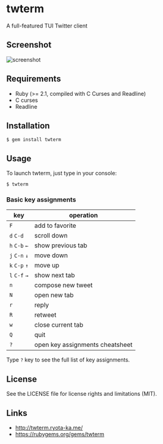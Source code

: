 # twterm

A full-featured TUI Twitter client

## Screenshot

![screenshot](http://twterm.ryota-ka.me/screenshot.png)

## Requirements

- Ruby (>= 2.1, compiled with C Curses and Readline)
- C curses
- Readline

## Installation

```
$ gem install twterm
```

## Usage

To launch twterm, just type in your console:

```
$ twterm
```

### Basic key assignments

key | operation
--- | ---
`F` | add to favorite
`d` `C-d` | scroll down
`h` `C-b` `←` | show previous tab
`j` `C-n` `↓` | move down
`k` `C-p` `↑` | move up
`l` `C-f` `→` | show next tab
`n` | compose new tweet
`N` | open new tab
`r` | reply
`R` | retweet
`w` | close current tab
`Q` | quit
`?` | open key assignments cheatsheet

Type `?` key to see the full list of key assignments.

## License

See the LICENSE file for license rights and limitations (MIT).

## Links

- http://twterm.ryota-ka.me/
- https://rubygems.org/gems/twterm
